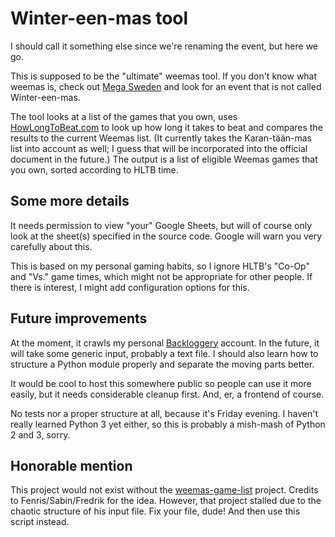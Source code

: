 # Winter-een-mas tool

I should call it something else since we're renaming the event, but here we go.

This is supposed to be the "ultimate" weemas tool. If you don't know what weemas is, check out
[Mega Sweden](https://www.megasweden.se/category/evenemang/) and look for an event that is not called Winter-een-mas.

The tool looks at a list of the games that you own, uses [HowLongToBeat.com](https://howlongtobeat.com/) to look up
how long it takes to beat and compares the results to the current Weemas list.
(It currently takes the Karan-tään-mas list into account as well; I guess that will be incorporated into the official
document in the future.) The output is a list of eligible Weemas games that you own, sorted according to HLTB time.

## Some more details

It needs permission to view "your" Google Sheets, but will of course only look at the sheet(s) specified in the source
code. Google will warn you very carefully about this.

This is based on my personal gaming habits, so I ignore HLTB's "Co-Op" and "Vs." game times, which might not be
appropriate for other people. If there is interest, I might add configuration options for this.

## Future improvements

At the moment, it crawls my personal [Backloggery](https://www.backloggery.com/) account. In the future, it will take some generic input, probably a
text file. I should also learn how to structure a Python module properly and separate the moving parts better.

It would be cool to host this somewhere public so people can use it more easily, but it needs considerable cleanup
first. And, er, a frontend of course.

No tests nor a proper structure at all, because it's Friday evening. I haven't really learned Python 3 yet either, so
this is probably a mish-mash of Python 2 and 3, sorry.

## Honorable mention

This project would not exist without the [weemas-game-list](https://github.com/hagmo/weemas-game-list) project. Credits
to Fenris/Sabin/Fredrik for the idea. However, that project stalled due to the chaotic structure of his input file. Fix
your file, dude! And then use this script instead.
